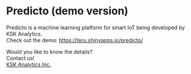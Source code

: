 # Predicto (demo version)

Predicto is a machine learning platform for smart IoT being developed by KSK Analytics.  
Check out the demo: https://teru.shinyapps.io/predicto/

Would you like to know the details?  
Contact us!  
[KSK Analytics Inc.](http://www.ksk-anl.com/)  
